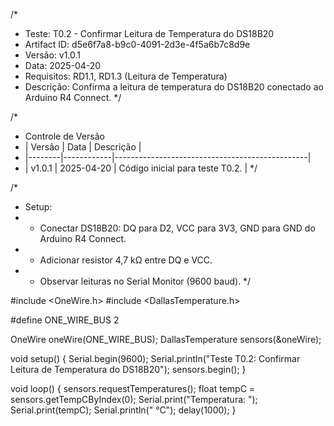/*
 * Teste: T0.2 - Confirmar Leitura de Temperatura do DS18B20
 * Artifact ID: d5e6f7a8-b9c0-4091-2d3e-4f5a6b7c8d9e
 * Versão: v1.0.1
 * Data: 2025-04-20
 * Requisitos: RD1.1, RD1.3 (Leitura de Temperatura)
 * Descrição: Confirma a leitura de temperatura do DS18B20 conectado ao Arduino R4 Connect.
 */

/*
 * Controle de Versão
 * | Versão | Data       | Descrição                                      |
 * |--------|------------|------------------------------------------------|
 * | v1.0.1 | 2025-04-20 | Código inicial para teste T0.2.                |
 */

/*
 * Setup:
 * - Conectar DS18B20: DQ para D2, VCC para 3V3, GND para GND do Arduino R4 Connect.
 * - Adicionar resistor 4,7 kΩ entre DQ e VCC.
 * - Observar leituras no Serial Monitor (9600 baud).
 */

#include <OneWire.h>
#include <DallasTemperature.h>

#define ONE_WIRE_BUS 2

OneWire oneWire(ONE_WIRE_BUS);
DallasTemperature sensors(&oneWire);

void setup() {
  Serial.begin(9600);
  Serial.println("Teste T0.2: Confirmar Leitura de Temperatura do DS18B20");
  sensors.begin();
}

void loop() {
  sensors.requestTemperatures();
  float tempC = sensors.getTempCByIndex(0);
  Serial.print("Temperatura: ");
  Serial.print(tempC);
  Serial.println(" °C");
  delay(1000);
}